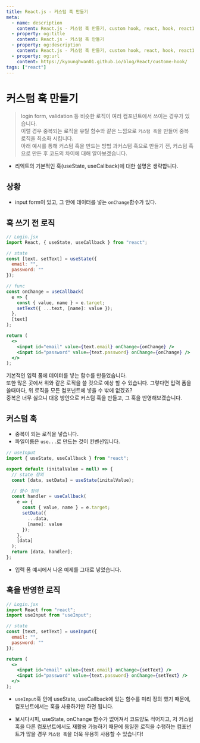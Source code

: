 ```yaml
---
title: React.js - 커스텀 훅 만들기
meta:
  - name: description
    content: React.js - 커스텀 훅 만들기, custom hook, react, hook, react16, setState
  - property: og:title
    content: React.js - 커스텀 훅 만들기
  - property: og:description
    content: React.js - 커스텀 훅 만들기, custom hook, react, hook, react16, setState
  - property: og:url
    content: https://kyounghwan01.github.io/blog/React/custome-hook/
tags: ["react"]
---
```


# 커스텀 훅 만들기

> login form, validation 등 비슷한 로직이 여러 컴포넌트에서 쓰이는 경우가 있습니다. <br>이럴 경우 중복되는 로직을 유틸 함수와 같은 느낌으로 `커스텀 훅`을 만들어 중복 로직을 최소화 시킵니다. <br>아래 예시를 통해 커스텀 훅을 만드는 방법 과커스텀 훅으로 만들기 전, 커스텀 훅으로 만든 후 코드의 차이에 대해 알아보겠습니다.

- 리엑트의 기본적인 훅(useState, useCallback)에 대한 설명은 생략합니다.

## 상황

- input form이 있고, 그 안에 데이터를 넣는 `onChange`함수가 있다.

## 훅 쓰기 전 로직

```jsx
// Login.jsx
import React, { useState, useCallback } from "react";

// state
const [text, setText] = useState({
  email: "",
  password: ""
});

// func
const onChange = useCallback(
  e => {
    const { value, name } = e.target;
    setText({ ...text, [name]: value });
  },
  [text]
);

return (
  <>
    <input id="email" value={text.email} onChange={onChange} />
    <input id="password" value={text.password} onChange={onChange} />
  </>
);
```

기본적인 입력 폼에 데이터를 넣는 함수를 만들었습니다.<br>
또한 많은 곳에서 위와 같은 로직을 쓸 것으로 예상 할 수 있습니다. 그렇다면 입력 폼을 쓸때마다, 위 로직을 모든 컴포넌트에 넣을 수 밖에 없겠죠? <br>
중복은 너무 싫으니 대응 방안으로 커스텀 훅을 만들고, 그 훅을 반영해보겠습니다.

## 커스텀 훅

- 중복이 되는 로직을 넣습니다.
- 파일이름은 `use...`로 만드는 것이 컨벤션입니다.

```jsx
// useInput
import { useState, useCallback } from "react";

export default (initalValue = null) => {
  // state 정의
  const [data, setData] = useState(initalValue);

  // 함수 정의
  const handler = useCallback(
    e => {
      const { value, name } = e.target;
      setData({
        ...data,
        [name]: value
      });
    },
    [data]
  );
  return [data, handler];
};
```

- 입력 폼 예시에서 나온 예제를 그대로 넣었습니다.

## 훅을 반영한 로직

```jsx
// Login.jsx
import React from "react";
import useInput from "useInput";

// state
const [text, setText] = useInput({
  email: "",
  password: ""
});

return (
  <>
    <input id="email" value={text.email} onChange={setText} />
    <input id="password" value={text.password} onChange={setText} />
  </>
);
```

- `useInput`훅 안에 useState, useCallback에 있는 함수를 미리 정의 했기 때문에, 컴포넌트에서는 훅을 사용하기만 하면 됩니다.

- 보시다시피, useState, onChange 함수가 없어져서 코드양도 적어지고, 저 커스텀 훅을 다른 컴포넌트에서도 재활용 가능하기 때문에 동일한 로직을 수행하는 컴포넌트가 많을 경우 `커스텀 훅`을 더욱 유용히 사용할 수 있습니다!

<TagLinks />

<Disqus />

